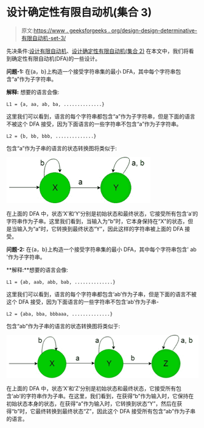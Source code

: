 # 设计确定性有限自动机(集合 3)

> 原文:[https://www . geeksforgeeks . org/design-design-determinative-有限自动机-set-3/](https://www.geeksforgeeks.org/designing-deterministic-finite-automata-set-3/)

先决条件:[设计有限自动机](https://www.geeksforgeeks.org/designing-finite-automata-from-regular-expression/)、[设计确定性有限自动机(集合 2)](https://www.geeksforgeeks.org/toc-designing-deterministic-finite-automata-set-2/)
在本文中，我们将看到确定性有限自动机(DFA)的一些设计。

**问题-1:** 在{a，b}上构造一个接受字符串集的最小 DFA，其中每个字符串包含“a”作为子字符串。

**解释:**
想要的语言会像:

```
L1 = {a, aa, ab, ba, ..............}
```

这里我们可以看到，语言的每个字符串都包含“a”作为子字符串，但是下面的语言不被这个 DFA 接受，因为下面语言的一些字符串不包含“a”作为子字符串。

```
L2 = {b, bb, bbb, ..............}
```

包含“a”作为子串的语言的状态转换图将类似于:

![](img/335b2f862c1b1fc5f3c8648c8cf099d2.png)

在上面的 DFA 中，状态‘X’和‘Y’分别是初始状态和最终状态，它接受所有包含‘a’的字符串作为子串。这里我们看到，当输入为“b”时，它本身保持在“X”的状态，但是当输入为“a”时，它转换到最终状态“Y”，因此这样的字符串被上面的 DFA 接受。

**问题-2:** 在{a，b}上构造一个接受字符串集的最小 DFA，其中每个字符串包含' ab '作为子字符串。

**解释:**想要的语言会像:

```
L1 = {ab, aab, abb, bab, ..............}
```

这里我们可以看到，语言的每个字符串都包含‘ab’作为子串，但是下面的语言不被这个 DFA 接受，因为下面语言的一些字符串不包含‘ab’作为子串-

```
L2 = {aba, bba, bbbaaa, ..............}
```

包含“ab”作为子串的语言的状态转换图将类似于:

![](img/a58bf83f00270fae095c99f3177e11d3.png)

在上面的 DFA 中，状态‘X’和‘Z’分别是初始状态和最终状态，它接受所有包含‘ab’的字符串作为子串。在这里，我们看到，在获得“b”作为输入时，它保持在初始状态本身的状态，在获得“a”作为输入时，它转换到状态“Y”，然后在获得“b”时，它最终转换到最终状态“Z”，因此这个 DFA 接受所有包含“ab”作为子串的语言。